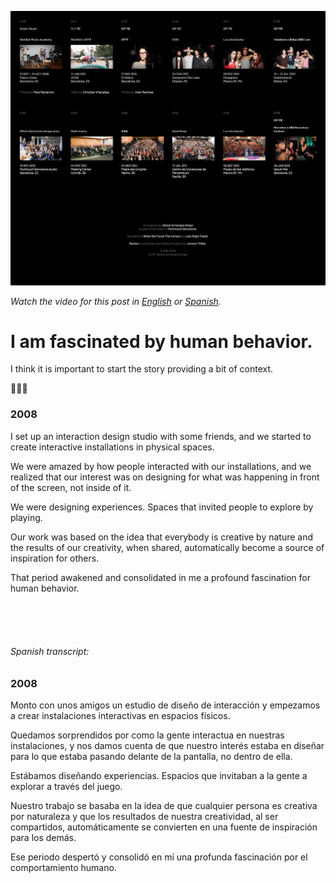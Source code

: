 ![Posted in Instagram.](compo.jpg)

*Watch the video for this post in [English](https://youtu.be/S13tjz6TKek) or [Spanish](https://youtu.be/HI_gzeUWiz0).*

# I am fascinated by human behavior.

I think it is important to start the story providing a bit of context.

💁🏻‍♂️

### 2008

I set up an interaction design studio with some friends, and we started to create interactive installations in physical spaces.⁣

We were amazed by how people interacted with our installations, and we realized that our interest was on designing for what was happening in front of the screen, not inside of it.⁣

We were designing experiences. Spaces that invited people to explore by playing.⁣

Our work was based on the idea that everybody is creative by nature and the results of our creativity, when shared, automatically become a source of inspiration for others.⁣

That period awakened and consolidated in me a profound fascination for human behavior.

<br><br><br>

###### Spanish transcript:

### 2008

Monto con unos amigos un estudio de diseño de interacción y empezamos a crear instalaciones interactivas en espacios físicos.

Quedamos sorprendidos por como la gente interactua en nuestras instalaciones, y nos damos cuenta de que nuestro interés estaba en diseñar para lo que estaba pasando delante de la pantalla, no dentro de ella.

Estábamos diseñando experiencias. Espacios que invitaban a la gente a explorar a través del juego.

Nuestro trabajo se basaba en la idea de que cualquier persona es creativa por naturaleza y que los resultados de nuestra creatividad, al ser compartidos, automáticamente se convierten en una fuente de inspiración para los demás.

Ese periodo despertó y consolidó en mí una profunda fascinación por el comportamiento humano.